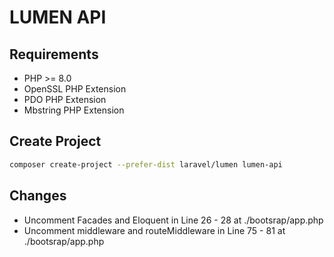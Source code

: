 # LUMEN API

## Requirements

* PHP >= 8.0
* OpenSSL PHP Extension
* PDO PHP Extension
* Mbstring PHP Extension


## Create Project

``` bash
composer create-project --prefer-dist laravel/lumen lumen-api
```


## Changes

* Uncomment Facades and Eloquent in Line 26 - 28 at ./bootsrap/app.php
* Uncomment middleware and routeMiddleware in Line 75 - 81 at ./bootsrap/app.php